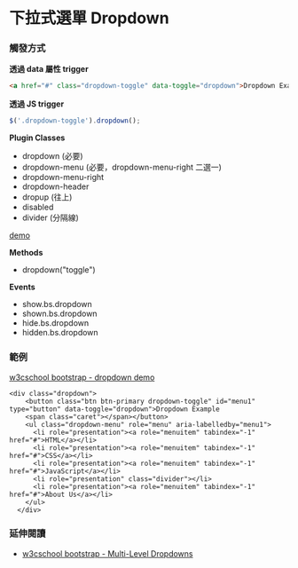 # 下拉式選單 Dropdown

### 觸發方式

**透過 data 屬性 trigger**

```html
<a href="#" class="dropdown-toggle" data-toggle="dropdown">Dropdown Example</a>
```

**透過 JS trigger**

```js
$('.dropdown-toggle').dropdown();
```

**Plugin Classes**

* dropdown (必要)
* dropdown-menu (必要，dropdown-menu-right 二選一)
* dropdown-menu-right
* dropdown-header
* dropup (往上)
* disabled
* divider (分隔線)

[demo](http://www.w3schools.com/bootstrap/tryit.asp?filename=trybs_ref_js_dropdown&stacked=h)

**Methods**

* dropdown("toggle")

**Events**

* show.bs.dropdown
* shown.bs.dropdown
* hide.bs.dropdown
* hidden.bs.dropdown

### 範例

[w3cschool bootstrap - dropdown demo](http://www.w3schools.com/bootstrap/tryit.asp?filename=trybs_ref_js_dropdown&stacked=h)

```
<div class="dropdown">
    <button class="btn btn-primary dropdown-toggle" id="menu1" type="button" data-toggle="dropdown">Dropdown Example
    <span class="caret"></span></button>
    <ul class="dropdown-menu" role="menu" aria-labelledby="menu1">
      <li role="presentation"><a role="menuitem" tabindex="-1" href="#">HTML</a></li>
      <li role="presentation"><a role="menuitem" tabindex="-1" href="#">CSS</a></li>
      <li role="presentation"><a role="menuitem" tabindex="-1" href="#">JavaScript</a></li>
      <li role="presentation" class="divider"></li>
      <li role="presentation"><a role="menuitem" tabindex="-1" href="#">About Us</a></li>    
    </ul>
  </div>
```

### 延伸閱讀

* [w3cschool bootstrap - Multi-Level Dropdowns](http://www.w3schools.com/bootstrap/tryit.asp?filename=trybs_ref_js_dropdown_multilevel&stacked=h)
